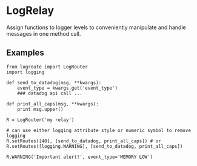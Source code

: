 # LogRelay
Assign functions to logger levels to conveniently manipulate and handle messages in one method call.

## Examples
```
from logroute import LogRouter
import logging

def send_to_datadog(msg, **kwargs):
    event_type = kwargs.get('event_type')
    ### datadog api call ...
  
def print_all_caps(msg, **kwargs):
    print msg.upper()

R = LogRouter('my relay')

# can use either logging attribute style or numeric symbol to remove logging
R.setRoutes([40], [send_to_datadog, print_all_caps]) # or R.setRoutes([logging.WARNING], [send_to_datadog, print_all_caps]) 

R.WARNING('Important alert!', event_type='MEMORY LOW')
```
